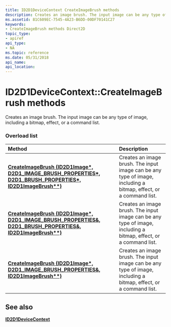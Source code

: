 ```yaml
---
title: ID2D1DeviceContext CreateImageBrush methods
description: Creates an image brush. The input image can be any type of image, including a bitmap, effect, or a command list.
ms.assetid: 81C609EC-7545-4A23-B6DD-00DF70141C27
keywords:
- CreateImageBrush methods Direct2D
topic_type:
- apiref
api_type:
- NA
ms.topic: reference
ms.date: 05/31/2018
api_name: 
api_location: 
---
```


# ID2D1DeviceContext::CreateImageBrush methods

Creates an image brush. The input image can be any type of image, including a bitmap, effect, or a command list.

### Overload list



| Method                                                                                                                                                           | Description                                                                                                                  |
|:-----------------------------------------------------------------------------------------------------------------------------------------------------------------|:-----------------------------------------------------------------------------------------------------------------------------|
| [**CreateImageBrush (ID2D1Image\*, D2D1\_IMAGE\_BRUSH\_PROPERTIES\*, D2D1\_BRUSH\_PROPERTIES\*, ID2D1ImageBrush\*\*)**](/windows/win32/api/d2d1_1/nf-d2d1_1-id2d1devicecontext-createimagebrush(id2d1image_constd2d1_image_brush_properties_constd2d1_brush_properties_id2d1imagebrush)) | Creates an image brush. The input image can be any type of image, including a bitmap, effect, or a command list. <br/> |
| [**CreateImageBrush (ID2D1Image\*, D2D1\_IMAGE\_BRUSH\_PROPERTIES&, D2D1\_BRUSH\_PROPERTIES&, ID2D1ImageBrush\*\*)**](/windows/win32/api/d2d1_1/nf-d2d1_1-id2d1devicecontext-createimagebrush(id2d1image_constd2d1_image_brush_properties__constd2d1_brush_properties__id2d1imagebrush))  | Creates an image brush. The input image can be any type of image, including a bitmap, effect, or a command list. <br/> |
| [**CreateImageBrush (ID2D1Image\*, D2D1\_IMAGE\_BRUSH\_PROPERTIES&, ID2D1ImageBrush\*\*)**](/windows/win32/api/d2d1_1/nf-d2d1_1-id2d1devicecontext-createimagebrush(id2d1image_constd2d1_image_brush_properties__id2d1imagebrush))                            | Creates an image brush. The input image can be any type of image, including a bitmap, effect, or a command list. <br/> |



## See also

<dl> <dt>

[**ID2D1DeviceContext**](/windows/win32/api/d2d1_1/nn-d2d1_1-id2d1devicecontext)
</dt> </dl>

 

